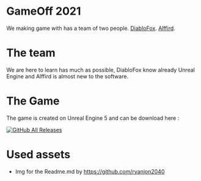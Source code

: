 # GameOff 2021

We making game with has a team of two people. [DiabloFox](https://gamejolt.com/@DiabloFox/games). [Alffird](#).

# The team 

We are here to learn has much as possible, DiabloFox know already Unreal Engine and Alffird is almost new to the software.


# The Game

The game is created on Unreal Engine 5 and can be download here : 

[![GitHub All Releases](https://img.shields.io/github/downloads/ryanjon2040/Discord-UE4/total?logo=github&style=for-the-badge)](https://github.com/FlyingFoxEnt/GameOff_2021_Project/releases)


# Used assets 

- Img for the Readme.md by https://github.com/ryanjon2040
